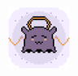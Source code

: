 <div align="center">
    <a href="https://kyaruwo.github.io/" target="_blank">
        <img src="tako.gif" width="120px" />
    </a>
</div>
